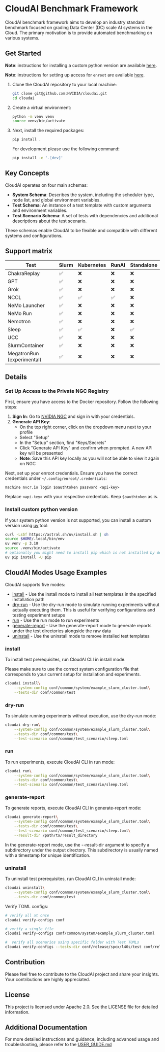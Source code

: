 # CloudAI Benchmark Framework

CloudAI benchmark framework aims to develop an industry standard benchmark focused on grading Data Center (DC) scale AI systems in the Cloud. The primary motivation is to provide automated benchmarking on various systems.

## Get Started
**Note**: instructions for installing a custom python version are available [here](#install-custom-python-version).

**Note**: instructions for setting up access for `enroot` are available [here](#set-up-access-to-the-private-ngc-registry).

1. Clone the CloudAI repository to your local machine:
    ```bash
    git clone git@github.com:NVIDIA/cloudai.git
    cd cloudai
    ```

2. Create a virtual environment:
    ```bash
    python -m venv venv
    source venv/bin/activate
    ```

3. Next, install the required packages:
    ```bash
    pip install .
    ```

    For development please use the following command:
    ```bash
    pip install -e '.[dev]'  
    ```

## Key Concepts
CloudAI operates on four main schemas:

- **System Schema**: Describes the system, including the scheduler type, node list, and global environment variables.
- **Test Schema**: An instance of a test template with custom arguments and environment variables.
- **Test Scenario Schema**: A set of tests with dependencies and additional descriptions about the test scenario.

These schemas enable CloudAI to be flexible and compatible with different systems and configurations.


## Support matrix
|Test|Slurm|Kubernetes|RunAI|Standalone|
|---|---|---|---|---|
|ChakraReplay|✅|❌|❌|❌|
|GPT|✅|❌|❌|❌|
|Grok|✅|❌|❌|❌|
|NCCL|✅|✅|✅|❌|
|NeMo Launcher|✅|❌|❌|❌|
|NeMo Run|✅|❌|❌|❌|
|Nemotron|✅|❌|❌|❌|
|Sleep|✅|✅|❌|✅|
|UCC|✅|❌|❌|❌|
|SlurmContainer|✅|❌|❌|❌|
|MegatronRun (experimental)|✅|❌|❌|❌|

## Details
###  Set Up Access to the Private NGC Registry
First, ensure you have access to the Docker repository. Follow the following steps:

1. **Sign In**: Go to [NVIDIA NGC](https://ngc.nvidia.com/signin) and sign in with your credentials.
2. **Generate API Key**:
    - On the top right corner, click on the dropdown menu next to your profile
    - Select "Setup"
    - In the "Setup" section, find "Keys/Secrets"
    - Click "Generate API Key" and confirm when prompted. A new API key will be presented
    - **Note**: Save this API key locally as you will not be able to view it again on NGC

Next, set up your enroot credentials. Ensure you have the correct credentials under `~/.config/enroot/.credentials`:
```
machine nvcr.io login $oauthtoken password <api-key>
```
Replace `<api-key>` with your respective credentials. Keep `$oauthtoken` as is.


### Install custom python version
If your system python version is not supported, you can install a custom version using [uv](https://docs.astral.sh/uv/getting-started/installation/) tool:
```bash
curl -LsSf https://astral.sh/uv/install.sh | sh
source $HOME/.local/bin/env
uv venv -p 3.10
source .venv/bin/activate
# optionally you might need to install pip which is not installed by default:
uv pip install -U pip
```

## CloudAI Modes Usage Examples

CloudAI supports five modes:
- [install](#install) - Use the install mode to install all test templates in the specified installation path 
- [dry-run](#dry-run) - Use the dry-run mode to simulate running experiments without actually executing them. This is useful for verifying configurations and testing experiment setups
- [run](#run) - Use the run mode to run experiments
- [generate-report](#generate-report) - Use the generate-report mode to generate reports under the test directories alongside the raw data
- [uninstall](#uninstall) - Use the uninstall mode to remove installed test templates

### install

To install test prerequisites, run CloudAI CLI in install mode.

Please make sure to use the correct system configuration file that corresponds to your current setup for installation and experiments.
```bash
cloudai install\
    --system-config conf/common/system/example_slurm_cluster.toml\
    --tests-dir conf/common/test
```
### dry-run
To simulate running experiments without execution, use the dry-run mode:
```bash
cloudai dry-run\
    --system-config conf/common/system/example_slurm_cluster.toml\
    --tests-dir conf/common/test\
    --test-scenario conf/common/test_scenario/sleep.toml
```
### run
To run experiments, execute CloudAI CLI in run mode:
```bash
cloudai run\
    --system-config conf/common/system/example_slurm_cluster.toml\
    --tests-dir conf/common/test\
    --test-scenario conf/common/test_scenario/sleep.toml
```
### generate-report
To generate reports, execute CloudAI CLI in generate-report mode:
```bash
cloudai generate-report\
    --system-config conf/common/system/example_slurm_cluster.toml\
    --tests-dir conf/common/test\
    --test-scenario conf/common/test_scenario/sleep.toml\
    --result-dir /path/to/result_directory
```
In the generate-report mode, use the --result-dir argument to specify a subdirectory under the output directory.
This subdirectory is usually named with a timestamp for unique identification.
### uninstall
To uninstall test prerequisites, run CloudAI CLI in uninstall mode:
```bash
cloudai uninstall\
    --system-config conf/common/system/example_slurm_cluster.toml\
    --tests-dir conf/common/test
```
Verify TOML configs:
```bash
# verify all at once
cloudai verify-configs conf

# verify a single file
cloudai verify-configs conf/common/system/example_slurm_cluster.toml

#  verify all scenarios using specific folder with Test TOMLs
cloudai verify-configs --tests-dir conf/release/spcx/l40s/test conf/release/spcx/l40s/test_scenario
```

## Contribution
Please feel free to contribute to the CloudAI project and share your insights. Your contributions are highly appreciated.

## License
This project is licensed under Apache 2.0. See the LICENSE file for detailed information.

## Additional Documentation
For more detailed instructions and guidance, including advanced usage and troubleshooting, please refer to the [USER_GUIDE.md](./USER_GUIDE.md)

